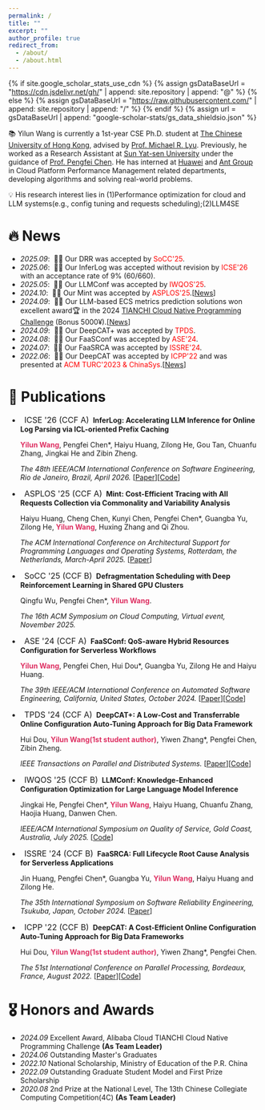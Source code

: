 ```yaml
---
permalink: /
title: ""
excerpt: ""
author_profile: true
redirect_from: 
  - /about/
  - /about.html
---
```


{% if site.google_scholar_stats_use_cdn %}
{% assign gsDataBaseUrl = "https://cdn.jsdelivr.net/gh/" | append: site.repository | append: "@" %}
{% else %}
{% assign gsDataBaseUrl = "https://raw.githubusercontent.com/" | append: site.repository | append: "/" %}
{% endif %}
{% assign url = gsDataBaseUrl | append: "google-scholar-stats/gs_data_shieldsio.json" %}

<span class='anchor' id='about-me'></span>

📚 Yilun Wang is currently a 1st-year CSE Ph.D. student at [The Chinese University of Hong Kong](https://www.cse.cuhk.edu.hk/), advised by [Prof. Michael R. Lyu](https://www.cse.cuhk.edu.hk/lyu/). Previously, he worked as a Research Assistant at [Sun Yat-sen University](https://www.sysu.edu.cn/sysuen/) under the guidance of [Prof. Pengfei Chen](https://cse.sysu.edu.cn/teacher/ChenPengfei). He has interned at [Huawei](https://www.huawei.com/) and [Ant Group](https://www.antgroup.com/) in Cloud Platform Performance Management related departments, developing algorithms and solving real-world problems.

💡 His research interest lies in (1)Performance optimization for cloud and LLM systems(e.g., config tuning and requests scheduling);(2)LLM4SE


# 🔥 News
- *2025.09*: &nbsp;🎉🎉 Our DRR was accepted by <span style="color:Red ;">SoCC'25</span>.
- *2025.06*: &nbsp;🎉🎉 Our InferLog was accepted without revision by <span style="color:Red ;">ICSE'26</span> with an acceptance rate of 9% (60/660).
- *2025.05*: &nbsp;🎉🎉 Our LLMConf was accepted by <span style="color:Red ;">IWQOS'25</span>.
- *2024.10*: &nbsp;🎉🎉 Our Mint was accepted by <span style="color:Red ;">ASPLOS'25</span>.[[News](https://mp.weixin.qq.com/s/xJs3I9jyX-xkuUpRu7_NWg)]
- *2024.09*: &nbsp;🎉🎉 Our LLM-based ECS metrics prediction solutions won excellent award🏆 in the 2024 [TIANCHI Cloud Native Programming Challenge](https://tianchi.aliyun.com/competition/entrance/532202) (Bonus 5000¥).[[News](https://developer.aliyun.com/article/1611031?spm=5176.26934562.main.1.507e1506evW7ia)]
- *2024.09*: &nbsp;🎉🎉 Our DeepCAT+ was accepted by <span style="color:Red ;">TPDS</span>.
- *2024.08*: &nbsp;🎉🎉 Our FaaSConf was accepted by <span style="color:Red ;">ASE'24</span>.
- *2024.07*: &nbsp;🎉🎉 Our FaaSRCA was accepted by <span style="color:Red ;">ISSRE'24</span>.
- *2022.06*: &nbsp;🎉🎉 Our DeepCAT was accepted by <span style="color:Red ;">ICPP'22</span> and was presented at <span style="color:Red;">ACM TURC'2023 & ChinaSys</span>.[[News](https://zhuanlan.zhihu.com/p/650016166)]


# 📝 Publications 
  
- &nbsp; <span class="badge" style="font-size:16px;">ICSE '26 (CCF A)</span> &nbsp;**InferLog: Accelerating LLM Inference for Online Log Parsing via ICL-oriented Prefix Caching**

  <span style="font-size:14px;"> <strong style="color:#DE3163">Yilun Wang</strong>, Pengfei Chen*, Haiyu Huang, Zilong He, Gou Tan, Chuanfu Zhang, Jingkai He and Zibin Zheng. </span>

  <span style="font-size:14px;"> *The 48th IEEE/ACM International Conference on Software Engineering, Rio de Janeiro, Brazil, April 2026.* </span>[[Paper](https://arxiv.org/abs/2507.08523)][[Code](https://github.com/wiluen/InferLog)]
  
  
- &nbsp; <span class="badge" style="font-size:16px;">ASPLOS '25 (CCF A)</span> &nbsp;**Mint: Cost-Efficient Tracing with All Requests Collection via Commonality and Variability Analysis**

  <span style="font-size:14px;"> Haiyu Huang, Cheng Chen, Kunyi Chen, Pengfei Chen*, Guangba Yu, Zilong He, <strong style="color:#DE3163">Yilun Wang</strong>, Huxing Zhang and Qi Zhou. </span>

  <span style="font-size:14px;"> *The ACM International Conference on Architectural Support for Programming Languages and Operating Systems, Rotterdam, the Netherlands, March-April 2025.* </span>[[Paper](https://doi.org/10.1145/3669940.3707287)]
  

- &nbsp; <span class="badge" style="font-size:16px;">SoCC '25 (CCF B)</span> &nbsp;**Defragmentation Scheduling with Deep Reinforcement Learning in Shared GPU Clusters**

  <span style="font-size:14px;"> Qingfu Wu, Pengfei Chen*, <strong style="color:#DE3163">Yilun Wang</strong>.

  <span style="font-size:14px;"> *The 16th ACM Symposium on Cloud Computing, Virtual event, November 2025.* </span>
  

- &nbsp; <span class="badge" style="font-size:16px;">ASE '24 (CCF A)</span> &nbsp;**FaaSConf: QoS-aware Hybrid Resources Configuration for Serverless Workflows**

  <span style="font-size:14px;"> <strong style="color:#DE3163">Yilun Wang</strong>, Pengfei Chen, Hui Dou*, Guangba Yu, Zilong He and Haiyu Huang. </span>

  <span style="font-size:14px;"> *The 39th IEEE/ACM International Conference on Automated Software Engineering, California, United States, October 2024.* </span>[[Paper](https://github.com/wiluen/wiluen.github.io/blob/main/files/faasconf/faasconf_camera_ready.pdf)][[Code](https://github.com/wiluen/FaaSConf)]

  
- &nbsp; <span class="badge" style="font-size:16px;">TPDS '24 (CCF A)</span> &nbsp;**DeepCAT+: A Low-Cost and Transferrable Online Configuration Auto-Tuning Approach for Big Data Framework**

  <span style="font-size:14px;"> Hui Dou, <strong style="color:#DE3163">Yilun Wang(1st student author)</strong>, Yiwen Zhang*, Pengfei Chen, Zibin Zheng. </span>

  <span style="font-size:14px;"> *IEEE Transactions on Parallel and Distributed Systems.* </span>[[Paper](https://doi.org/10.1109/TPDS.2024.3459889)][[Code](https://github.com/wiluen/DeepCAT)]

  

- &nbsp; <span class="badge" style="font-size:16px;">IWQOS '25 (CCF B)</span> &nbsp;**LLMConf: Knowledge-Enhanced Configuration Optimization for Large Language Model Inference**

  <span style="font-size:14px;"> Jingkai He, Pengfei Chen*, <strong style="color:#DE3163">Yilun Wang</strong>, Haiyu Huang, Chuanfu Zhang, Haojia Huang, Danwen Chen. </span>

  <span style="font-size:14px;"> *IEEE/ACM International Symposium on Quality of Service, Gold Coast, Australia, July 2025.* </span> [[Code](https://github.com/IntelligentDDS/LLMConf)]


- &nbsp; <span class="badge" style="font-size:16px;">ISSRE '24 (CCF B)</span> &nbsp;**FaaSRCA: Full Lifecycle Root Cause Analysis for Serverless Applications**

  <span style="font-size:14px;"> Jin Huang, Pengfei Chen*, Guangba Yu, <strong style="color:#DE3163">Yilun Wang</strong>, Haiyu Huang and Zilong He. </span>

  <span style="font-size:14px;"> *The 35th International Symposium on Software Reliability Engineering, Tsukuba, Japan, October 2024.* </span>[[Paper](https://arxiv.org/abs/2412.02239)]

- &nbsp; <span class="badge" style="font-size:16px;">ICPP '22 (CCF B)</span> &nbsp;**DeepCAT: A Cost-Efficient Online Configuration Auto-Tuning Approach for Big Data Frameworks**

  <span style="font-size:14px;"> Hui Dou, <strong style="color:#DE3163">Yilun Wang(1st student author)</strong>, Yiwen Zhang*, Pengfei Chen. </span>

  <span style="font-size:14px;"> *The 51st International Conference on Parallel Processing, Bordeaux, France, August 2022.* </span>[[Paper](https://doi.org/10.1145/3545008.3545018)][[Code](https://github.com/wiluen/DeepCAT)]


# 🎖 Honors and Awards
- *2024.09* Excellent Award, Alibaba Cloud TIANCHI Cloud Native Programming Challenge **(As Team Leader)**
- *2024.06* Outstanding Master's Graduates
- *2022.10* National Scholarship, Ministry of Education of the P.R. China
- *2022.09* Outstanding Graduate Student Model and First Prize Scholarship
- *2020.08* 2nd Prize at the National Level, The 13th Chinese Collegiate Computing Competition(4C) **(As Team Leader)**

<!-- # # 📖 Educations-->
<!-- # - *2023.03-2025.06*, Research Assistant, Sun Yat-Sen University -->
<!-- # - *2021.09-2024.06*, Master of Engineering degree, Anhui University -->
<!-- # - *2017.09-2021.06*, Bachelor degree -->
 


<!-- # 💻 Internships -->
